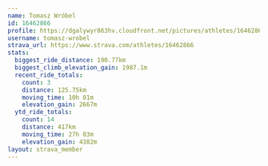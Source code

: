 ```yaml
---
name: Tomasz Wróbel
id: 16462866
profile: https://dgalywyr863hv.cloudfront.net/pictures/athletes/16462866/10169785/1/large.jpg
username: tomasz-wrobel
strava_url: https://www.strava.com/athletes/16462866
stats:
  biggest_ride_distance: 190.77km
  biggest_climb_elevation_gain: 1987.1m
  recent_ride_totals:
    count: 3
    distance: 125.75km
    moving_time: 10h 01m
    elevation_gain: 2667m
  ytd_ride_totals:
    count: 14
    distance: 417km
    moving_time: 27h 03m
    elevation_gain: 4382m
layout: strava_member
--- 
```

